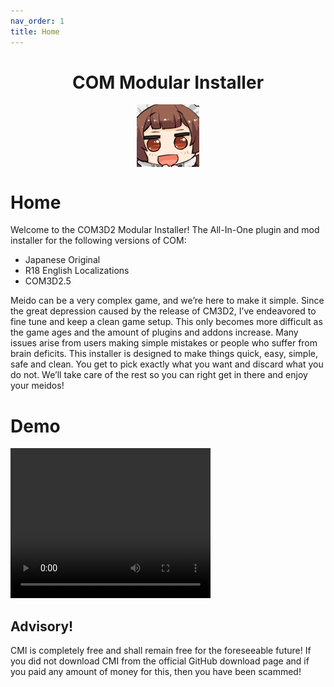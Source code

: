 ```yaml
---
nav_order: 1
title: Home
---
```


<h1 align="center">COM Modular Installer</h1>
<p align="center">
  <img class="rounded" width="100" height="100" align="center" src="https://github.com/krypto5863/COM-Modular-Installer/blob/gh-pages/siteICon.png?raw=true">
</p>

# Home

Welcome to the COM3D2 Modular Installer! The All-In-One plugin and mod installer for the following versions of COM:

- Japanese Original
- R18 English Localizations
- COM3D2.5

Meido can be a very complex game, and we’re here to make it simple. Since the great depression caused by the release of CM3D2, I’ve endeavored to fine tune and keep a clean game setup. This only becomes more difficult as the game ages and the amount of plugins and addons increase. Many issues arise from users making simple mistakes or people who suffer from brain deficits. This installer is designed to make things quick, easy, simple, safe and clean. You get to pick exactly what you want and discard what you do not. We’ll take care of the rest so you can right get in there and enjoy your meidos!

# Demo

<video width="320" height="240" autoplay>
  <source src="https://user-images.githubusercontent.com/29824718/145638344-28ad53a2-7f3e-4084-993a-f3dfb4d1e397.mp4" type="video/mp4">
Your browser does not support the video tag.
</video> 

## Advisory!
CMI is completely free and shall remain free for the foreseeable future! If you did not download CMI from the official GitHub download page and if you paid any amount of money for this, then you have been scammed!
